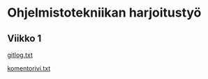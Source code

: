# Ohjelmistotekniikan harjoitustyö

## Viikko 1

[gitlog.txt](https://github.com/essitepp/ot-harjoitustyo/blob/master/laskarit/viikko1/gitlog.txt)

[komentorivi.txt](https://github.com/essitepp/ot-harjoitustyo/blob/master/laskarit/viikko1/komentorivi.txt)
